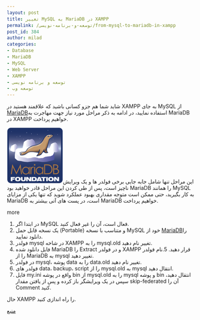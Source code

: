 ```yaml
---
layout: post
title: تغییر MySQL به MariaDB در XAMPP
permalink: /توسعه-و-برنامه-نویسی/from-mysql-to-mariadb-in-xampp
post_id: 384
author: milad
categories: 
- Database
- MariaDB
- MySQL
- Web Server
- XAMPP
- توسعه و برنامه نویسی
- توسعه وب
---
```


شاید شما هم جزو کسانی باشید که علاقمند هستید در XAMPP به جای MySQL از 
[MariaDB](https://mariadb.org/)استفاده نمایید، در ادامه به ذکر مراحل مورد نیاز جهت مهاجرت به MariaDB در XAMPP  خواهیم پرداخت.

[![mariadb-fd-logo](/assets/images/wp/2014/09/ice_logo-5dcea9e47b780ff52f75c3c3304d54827f56211e-150x150.png)](/assets/images/wp/2014/09/ice_logo-5dcea9e47b780ff52f75c3c3304d54827f56211e.png)این مراحل تنها شامل جابه جایی برخی فولدر ها و یک ویرایش ناچیز است، پس از طی کردن این مراحل قادر خواهید بود  MariaDB را همانند MySQL به کار بگیرید، حتی ممکن است متوجه مقداری بهبود عملکرد شوید که تنها یکی از مزایای MariaDB است، در پست های آتی بیشتر به MariaDB خواهیم پرداخت.

more

1. در ابتدا اگر MySQL فعال است، آن را غیر فعال کنید.
2. یک نسخه قابل حمل (Portable) و متناسب با نسخه MySQL خود از 
[MariaDB](https://downloads.mariadb.org/)را دانلود نمایید.
3. فولدر mysql در شاخه XAMPP را به mysql.old تغییر نام دهید.
4. فایل دانلود شده MariaDB را Extract و در فولدر XAMPP قرار دهید.
5.نام فولدر را از MariaDB به mysql تغییر دهید.
6. در فولدر mysql، پوشه data را به data.old تغییر نام دهید.
7. فولدر های data، backup، script  را از mysql.old به mysql انتقال دهید.
8. فایل my.ini واقع در پوشه bin از mysql.old را به mysql و پوشه bin انتقال دهید، سپس در یک ویرایشگر باز کرده و پس از یافتن مقدار skip-federated آن را Comment کنید.

حال XAMPP را راه اندازی کنید.


[منبع](https://articlebin.michaelmilette.com/how-to-upgrade-mysql-to-mariadb-in-xampp-in-5-minutes-on-windows/)